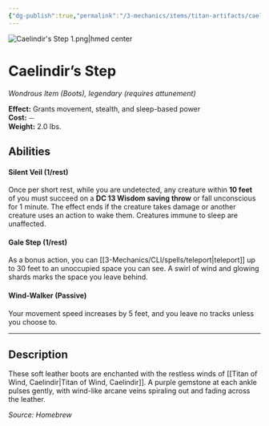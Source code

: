 ```yaml
---
{"dg-publish":true,"permalink":"/3-mechanics/items/titan-artifacts/caelindir-s-step/","tags":["item"]}
---
```


![Caelindir's Step 1.png|hmed center](/img/user/z_Assets/Caelindir's%20Step%201.png)
# Caelindir’s Step
_Wondrous Item (Boots), legendary (requires attunement)_

**Effect:** Grants movement, stealth, and sleep-based power  
**Cost:** ⏤  
**Weight:** 2.0 lbs.

## Abilities

#### Silent Veil (1/rest)
Once per short rest, while you are undetected, any creature within **10 feet** of you must succeed on a **DC 13 Wisdom saving throw** or fall unconscious for 1 minute. The effect ends if the creature takes damage or another creature uses an action to wake them. Creatures immune to sleep are unaffected.
 
#### Gale Step (1/rest)  
As a bonus action, you can [[3-Mechanics/CLI/spells/teleport\|teleport]] up to 30 feet to an unoccupied space you can see. A swirl of wind and glowing shards marks the space you leave behind.

#### Wind-Walker (Passive)
Your movement speed increases by 5 feet, and you leave no tracks unless you choose to.

---

## Description
These soft leather boots are enchanted with the restless winds of [[Titan of Wind, Caelindir\|Titan of Wind, Caelindir]]. A purple gemstone at each ankle pulses gently, with wind-like arcane veins spiraling out and fading across the leather.

*Source: Homebrew*